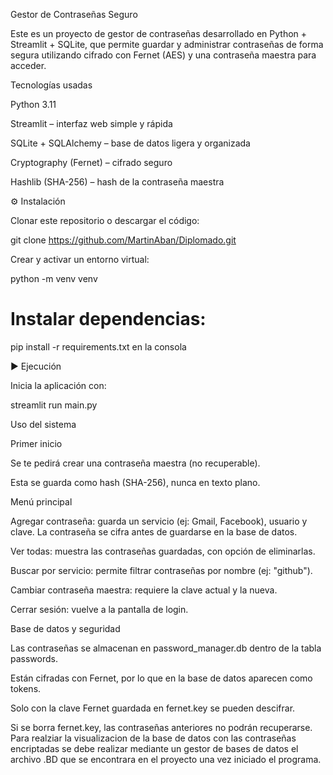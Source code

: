  Gestor de Contraseñas Seguro

Este es un proyecto de gestor de contraseñas desarrollado en Python + Streamlit + SQLite, que permite guardar y administrar contraseñas de forma segura utilizando cifrado con Fernet (AES) y una contraseña maestra para acceder.

 Tecnologías usadas

Python 3.11

Streamlit
 – interfaz web simple y rápida

SQLite + SQLAlchemy
 – base de datos ligera y organizada

Cryptography (Fernet)
 – cifrado seguro

Hashlib (SHA-256)
 – hash de la contraseña maestra

 ⚙️ Instalación

Clonar este repositorio o descargar el código:

git clone https://github.com/MartinAban/Diplomado.git


Crear y activar un entorno virtual:

python -m venv venv


# Instalar dependencias:
pip install -r requirements.txt en la consola

▶️ Ejecución

Inicia la aplicación con:

streamlit run main.py

 Uso del sistema

Primer inicio

Se te pedirá crear una contraseña maestra (no recuperable).

Esta se guarda como hash (SHA-256), nunca en texto plano.

Menú principal

 Agregar contraseña: guarda un servicio (ej: Gmail, Facebook), usuario y clave. La contraseña se cifra antes de guardarse en la base de datos.

 Ver todas: muestra las contraseñas guardadas, con opción de eliminarlas.

 Buscar por servicio: permite filtrar contraseñas por nombre (ej: "github").

 Cambiar contraseña maestra: requiere la clave actual y la nueva.

 Cerrar sesión: vuelve a la pantalla de login.

Base de datos y seguridad

Las contraseñas se almacenan en password_manager.db dentro de la tabla passwords.

Están cifradas con Fernet, por lo que en la base de datos aparecen como tokens.

Solo con la clave Fernet guardada en fernet.key se pueden descifrar.

Si se borra fernet.key, las contraseñas anteriores no podrán recuperarse.
Para realziar la visualizacion de la base de datos con las contraseñas encriptadas se debe realizar mediante un gestor de bases de datos el archivo .BD que se encontrara en el proyecto una vez iniciado el programa.
